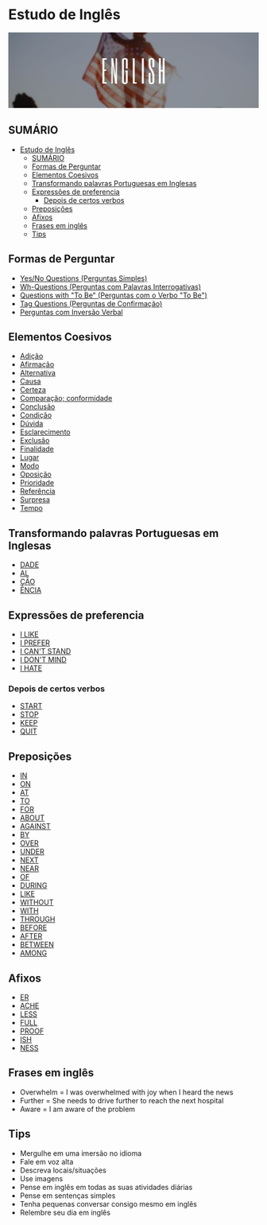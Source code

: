 # Estudo de Inglês

![Foto de Capa](assets/img/foto-de-capa.jpg)

## SUMÁRIO

- [Estudo de Inglês](#estudo-de-inglês)
  - [SUMÁRIO](#sumário)
  - [Formas de Perguntar](#formas-de-perguntar)
  - [Elementos Coesivos](#elementos-coesivos)
  - [Transformando palavras Portuguesas em Inglesas](#transformando-palavras-portuguesas-em-inglesas)
  - [Expressões de preferencia](#expressões-de-preferencia)
    - [Depois de certos verbos](#depois-de-certos-verbos)
  - [Preposições](#preposições)
  - [Afixos](#afixos)
  - [Frases em inglês](#frases-em-inglês)
  - [Tips](#tips)

## Formas de Perguntar

- [Yes/No Questions (Perguntas Simples)](/formas-de-perguntar/yes-no-questions/README.md)
- [Wh-Questions (Perguntas com Palavras Interrogativas)](/formas-de-perguntar/wh-questions/README.md)
- [Questions with "To Be" (Perguntas com o Verbo "To Be")](/formas-de-perguntar/questions-with-to-be/README.md)
- [Tag Questions (Perguntas de Confirmação)](/formas-de-perguntar/tag-questions/README.md)
- [Perguntas com Inversão Verbal](/formas-de-perguntar/perguntas-com-inversao-verbal/README.md)

## Elementos Coesivos

- [Adição]()
- [Afirmação]()
- [Alternativa]()
- [Causa]()
- [Certeza]()
- [Comparação; conformidade]()
- [Conclusão]()
- [Condição]()
- [Dúvida]()
- [Esclarecimento]()
- [Exclusão]()
- [Finalidade]()
- [Lugar]()
- [Modo]()
- [Oposição]()
- [Prioridade]()
- [Referência]()
- [Surpresa]()
- [Tempo]()

## Transformando palavras Portuguesas em Inglesas

- [DADE]()
- [AL]()
- [ÇÃO]()
- [ÊNCIA]()

## Expressões de preferencia

- [I LIKE]()
- [I PREFER]()
- [I CAN'T STAND]()
- [I DON'T MIND]()
- [I HATE]()

### Depois de certos verbos

- [START]()
- [STOP]()
- [KEEP]()
- [QUIT]()

## Preposições

- [IN]()
- [ON]()
- [AT]()
- [TO]()
- [FOR]()
- [ABOUT]()
- [AGAINST]()
- [BY]()
- [OVER]()
- [UNDER]()
- [NEXT]()
- [NEAR]()
- [OF]()
- [DURING]()
- [LIKE]()
- [WITHOUT]()
- [WITH]()
- [THROUGH]()
- [BEFORE]()
- [AFTER]()
- [BETWEEN]()
- [AMONG]()

## Afixos

- [ER]()
- [ACHE]()
- [LESS]()
- [FULL]()
- [PROOF]()
- [ISH]()
- [NESS]()

## Frases em inglês

- Overwhelm = I was overwhelmed with joy when I heard the news
- Further = She needs to drive further to reach the next hospital
- Aware = I am aware of the problem

## Tips

- Mergulhe em uma imersão no idioma
- Fale em voz alta
- Descreva locais/situações
- Use imagens
- Pense em inglês em todas as suas atividades diárias
- Pense em sentenças simples
- Tenha pequenas conversar consigo mesmo em inglês
- Relembre seu dia em inglês